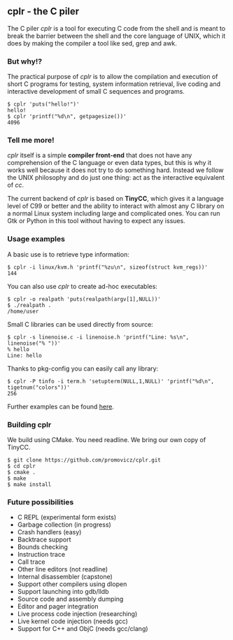 ## cplr - the C piler

The C piler *cplr* is a tool for executing C code from the shell and is meant to break the barrier between the shell and the core language of UNIX, which it does by making the compiler a tool like sed, grep and awk.

### But why!?

The practical purpose of *cplr* is to allow the compilation and execution of short C programs for testing, system information retrieval, live coding and interactive development of small C sequences and programs.

```
$ cplr 'puts("hello!")'
hello!
$ cplr 'printf("%d\n", getpagesize())'
4096
```

### Tell me more!

*cplr* itself is a simple **compiler front-end** that does not have any comprehension of the C language or even data types, but this is why it works well because it does not try to do something hard. Instead we follow the UNIX philosophy and do just one thing: act as the interactive equivalent of *cc*.

The current backend of *cplr* is based on **TinyCC**, which gives it a language level of C99 or better and the ability to interact with almost any C library on a normal Linux system including large and complicated ones. You can run Gtk or Python in this tool without having to expect any issues.

### Usage examples

A basic use is to retrieve type information:
```
$ cplr -i linux/kvm.h 'printf("%zu\n", sizeof(struct kvm_regs))'
144
```

You can also use *cplr* to create ad-hoc executables:
```
$ cplr -o realpath 'puts(realpath(argv[1],NULL))'
$ ./realpath .
/home/user
```

Small C libraries can be used directly from source:
```
$ cplr -s linenoise.c -i linenoise.h 'printf("Line: %s\n", linenoise("% "))'
% hello
Line: hello
```

Thanks to pkg-config you can easily call any library:
```
$ cplr -P tinfo -i term.h 'setupterm(NULL,1,NULL)' 'printf("%d\n", tigetnum("colors"))'
256
```

Further examples can be found [here](doc/examples).

### Building cplr

We build using CMake. You need readline. We bring our own copy of TinyCC.

```
$ git clone https://github.com/promovicz/cplr.git
$ cd cplr
$ cmake .
$ make
$ make install
```

### Future possibilities

 * C REPL (experimental form exists)
 * Garbage collection (in progress)
 * Crash handlers (easy)
 * Backtrace support
 * Bounds checking
 * Instruction trace
 * Call trace
 * Other line editors (not readline)
 * Internal disassembler (capstone)
 * Support other compilers using dlopen
 * Support launching into gdb/lldb
 * Source code and assembly dumping
 * Editor and pager integration
 * Live process code injection (researching)
 * Live kernel code injection (needs gcc)
 * Support for C++ and ObjC (needs gcc/clang)
